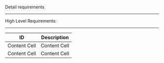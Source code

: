 Detail requirements
_ _ _ _ _ _ _ _ _ _ 
High Level Requirements:
_ _ _ _ _ _ _ _ _ _ 
| ID            | Description   |  
| ------------- | ------------- |  
| Content Cell  | Content Cell  |  
| Content Cell  | Content Cell  |  



